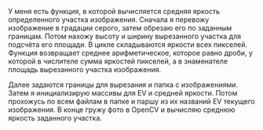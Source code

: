 У меня есть функция, в которой вычисляется средняя яркость определенного участка изображения. Сначала я перевожу изображение в градации серого, затем обрезаю его по заданным границам. Потом нахожу высоту и ширину вырезанного участка для подсчёта его площади. В цикле складываются яркости всех пикселей. Функция возвращает среднее арифметическое, которое равно дроби, у которой в числителе сумма яркостей пикселей, а в знаменателе площадь вырезанного участка изображения.

Далее задаются границы для вырезания и папка с изображениями. Затем я инициализирую массивы для EV и средней яркости. Потом прохожусь по всем файлам в папке и паршу из их названий EV текущего изображения. В конце гружу фото в OpenCV и вычисляю среднюю яркость заданного участка.